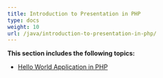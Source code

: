 ```yaml
---
title: Introduction to Presentation in PHP
type: docs
weight: 10
url: /java/introduction-to-presentation-in-php/
---
```


**This section includes the following topics:**

- [Hello World Application in PHP](/slides/java/hello-world-application-in-php/)
